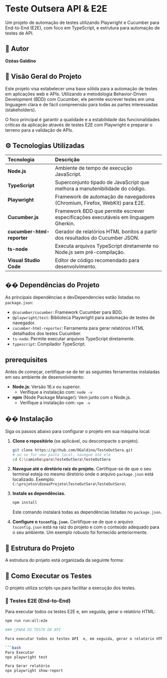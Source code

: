 # Teste Outsera API & E2E

Um projeto de automação de testes utilizando Playwright e Cucumber para End-to-End (E2E), com foco em TypeScript, e estrutura para automação de testes de API.

## 🚀 Autor

**Ozéas Galdino**

## 🌟 Visão Geral do Projeto

Este projeto visa estabelecer uma base sólida para a automação de testes em aplicações web e APIs. Utilizando a metodologia Behavior-Driven Development (BDD) com Cucumber, ele permite escrever testes em uma linguagem clara e de fácil compreensão para todas as partes interessadas (stakeholders).

O foco principal é garantir a qualidade e a estabilidade das funcionalidades críticas da aplicação através de testes E2E com Playwright e preparar o terreno para a validação de APIs.

## ⚙️ Tecnologias Utilizadas

| Tecnologia          | Descrição                                                                      |
| :------------------ | :----------------------------------------------------------------------------- |
| **Node.js**         | Ambiente de tempo de execução JavaScript.                                      |
| **TypeScript**      | Superconjunto tipado de JavaScript que melhora a manutenibilidade do código.   |
| **Playwright**      | Framework de automação de navegadores (Chromium, Firefox, WebKit) para E2E.    |
| **Cucumber.js**     | Framework BDD que permite escrever especificações executáveis em linguagem Gherkin.|
| **cucumber-html-reporter** | Gerador de relatórios HTML bonitos a partir dos resultados do Cucumber JSON. |
| **ts-node**         | Executa arquivos TypeScript diretamente no Node.js sem pré-compilação.         |
| **Visual Studio Code** | Editor de código recomendado para desenvolvimento.                             |

## �� Dependências do Projeto

As principais dependências e devDependencies estão listadas no `package.json`:

*   `@cucumber/cucumber`: Framework Cucumber para BDD.
*   `@playwright/test`: Biblioteca Playwright para automação de testes de navegador.
*   `cucumber-html-reporter`: Ferramenta para gerar relatórios HTML detalhados dos testes Cucumber.
*   `ts-node`: Permite executar arquivos TypeScript diretamente.
*   `typescript`: Compilador TypeScript.

##  prerequisites

Antes de começar, certifique-se de ter as seguintes ferramentas instaladas em seu ambiente de desenvolvimento:

*   **Node.js**: Versão 16.x ou superior.
    *   Verifique a instalação com: `node -v`
*   **npm** (Node Package Manager): Vem junto com o Node.js.
    *   Verifique a instalação com: `npm -v`

## �� Instalação

Siga os passos abaixo para configurar o projeto em sua máquina local:

1.  **Clone o repositório** (se aplicável, ou descompacte o projeto).
    ```bash
    git clone https://github.com/OGaldino/TesteOutSera.git
    # ou se for uma pasta local, navegue até ela
    cd C:\caminho\para\TesteOutSera\TesteOutSera
    ```

2.  **Navegue até o diretório raiz do projeto.**
    Certifique-se de que o seu terminal esteja no mesmo diretório onde o arquivo `package.json` está localizado.
    Exemplo: `C:\projetos\OzeasProjeto\TesteOutSera\TesteOutSera\`

3.  **Instale as dependências.**
    ```bash
    npm install
    ```
    Este comando instalará todas as dependências listadas no `package.json`.

4.  **Configure o `tsconfig.json`.**
    Certifique-se de que o arquivo `tsconfig.json` está na raiz do projeto e com o conteúdo adequado para o seu ambiente. Um exemplo robusto foi fornecido anteriormente.

## 📂 Estrutura do Projeto

A estrutura do projeto está organizada da seguinte forma:

## 📝 Como Executar os Testes

O projeto utiliza scripts `npm` para facilitar a execução dos testes.

### 🧪 Testes E2E (End-to-End)

Para executar todos os testes E2E e, em seguida, gerar o relatório HTML:

```bash
npm run run:all:e2e

### 🧪PARA OS TESTE DE API 

Para executar todos os testes API  e, em seguida, gerar o relatório HTML:

```bash
Para Executar
npx playwright test

Para Gerar relatório 
npx playwright show-report